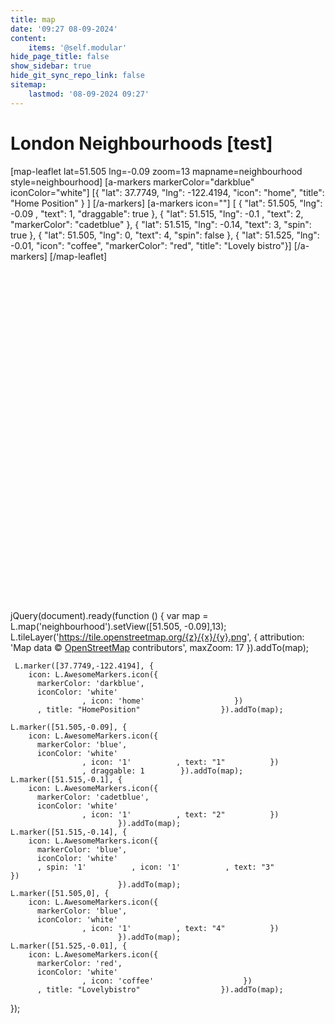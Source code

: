 ```yaml
---
title: map
date: '09:27 08-09-2024'
content:
    items: '@self.modular'
hide_page_title: false
show_sidebar: true
hide_git_sync_repo_link: false
sitemap:
    lastmod: '08-09-2024 09:27'
---
```


# London Neighbourhoods [test]
[map-leaflet lat=51.505 lng=-0.09 zoom=13 mapname=neighbourhood style=neighbourhood]
[a-markers markerColor="darkblue"
iconColor="white"]
[{ "lat": 37.7749, "lng": -122.4194, "icon": "home", "title": "Home Position" } ]
[/a-markers]
[a-markers icon=""]
[  { "lat": 51.505,  "lng": -0.09 , "text": 1, "draggable": true  },
{ "lat":  51.515,  "lng": -0.1 , "text": 2, "markerColor": "cadetblue" },
{ "lat":   51.515,  "lng": -0.14, "text": 3, "spin": true },
{ "lat":   51.505,  "lng": 0, "text": 4, "spin": false },
{ "lat":   51.525,  "lng": -0.01, "icon": "coffee", "markerColor": "red", "title": "Lovely bistro"}]
[/a-markers]
[/map-leaflet]

<div id="neighbourhood" style="width: 100%; height: 530px;"></div>

jQuery(document).ready(function () {
    var map = L.map('neighbourhood').setView([51.505, -0.09],13);
    L.tileLayer('https://tile.openstreetmap.org/{z}/{x}/{y}.png', {
        attribution: 'Map data &copy; <a href="https://www.openstreetmap.org/">OpenStreetMap</a> contributors',
        maxZoom: 17
                    }).addTo(map);
    
     L.marker([37.7749,-122.4194], {
        icon: L.AwesomeMarkers.icon({
          markerColor: 'darkblue',
          iconColor: 'white'
                    , icon: 'home'                    })
          , title: "HomePosition"                  }).addTo(map);

    L.marker([51.505,-0.09], {
        icon: L.AwesomeMarkers.icon({
          markerColor: 'blue',
          iconColor: 'white'
                    , icon: '1'          , text: "1"          })
                    , draggable: 1        }).addTo(map);
    L.marker([51.515,-0.1], {
        icon: L.AwesomeMarkers.icon({
          markerColor: 'cadetblue',
          iconColor: 'white'
                    , icon: '1'          , text: "2"          })
                            }).addTo(map);
    L.marker([51.515,-0.14], {
        icon: L.AwesomeMarkers.icon({
          markerColor: 'blue',
          iconColor: 'white'
          , spin: '1'          , icon: '1'          , text: "3"          })
                            }).addTo(map);
    L.marker([51.505,0], {
        icon: L.AwesomeMarkers.icon({
          markerColor: 'blue',
          iconColor: 'white'
                    , icon: '1'          , text: "4"          })
                            }).addTo(map);
    L.marker([51.525,-0.01], {
        icon: L.AwesomeMarkers.icon({
          markerColor: 'red',
          iconColor: 'white'
                    , icon: 'coffee'                    })
          , title: "Lovelybistro"                  }).addTo(map);


});